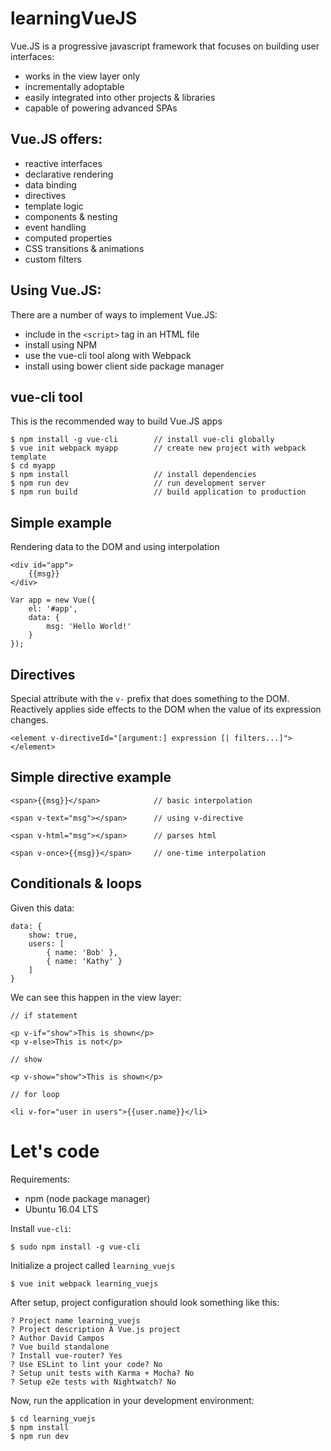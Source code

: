 # learningVueJS

Vue.JS is a progressive javascript framework that focuses on building user interfaces:

* works in the view layer only
* incrementally adoptable
* easily integrated into other projects & libraries
* capable of powering advanced SPAs

## Vue.JS offers:

* reactive interfaces
* declarative rendering
* data binding
* directives
* template logic
* components & nesting
* event handling
* computed properties
* CSS transitions & animations
* custom filters

## Using Vue.JS:

There are a number of ways to implement Vue.JS:

* include in the `<script>` tag in an HTML file
* install using NPM
* use the vue-cli tool along with Webpack
* install using bower client side package manager

## vue-cli tool

This is the recommended way to build Vue.JS apps

	$ npm install -g vue-cli		// install vue-cli globally
	$ vue init webpack myapp		// create new project with webpack template
	$ cd myapp
	$ npm install					// install dependencies
	$ npm run dev					// run development server
	$ npm run build 				// build application to production

## Simple example

Rendering data to the DOM and using interpolation

	<div id="app">
		{{msg}}
	</div>

	Var app = new Vue({
		el: '#app',
		data: {
			msg: 'Hello World!'
		}
	});

## Directives

Special attribute with the `v-` prefix that does something to the DOM. Reactively applies side effects to the DOM when the value of its expression changes.

	<element v-directiveId="[argument:] expression [| filters...]">
	</element>

## Simple directive example

	<span>{{msg}}</span>			// basic interpolation

	<span v-text="msg"></span>		// using v-directive

	<span v-html="msg"></span>		// parses html

	<span v-once>{{msg}}</span>		// one-time interpolation

## Conditionals & loops

Given this data:

	data: {
		show: true,
		users: [
			{ name: 'Bob' },
			{ name: 'Kathy' }
		]
	}

We can see this happen in the view layer:

	// if statement

	<p v-if="show">This is shown</p>
	<p v-else>This is not</p>

	// show

	<p v-show="show">This is shown</p>

	// for loop

	<li v-for="user in users">{{user.name}}</li>

# Let's code

Requirements:

* npm (node package manager)
* Ubuntu 16.04 LTS

Install `vue-cli`:

	$ sudo npm install -g vue-cli

Initialize a project called `learning_vuejs`

	$ vue init webpack learning_vuejs

After setup, project configuration should look something like this:

	? Project name learning_vuejs
	? Project description A Vue.js project
	? Author David Campos
	? Vue build standalone
	? Install vue-router? Yes
	? Use ESLint to lint your code? No
	? Setup unit tests with Karma + Mocha? No
	? Setup e2e tests with Nightwatch? No

Now, run the application in your development environment:

	$ cd learning_vuejs
	$ npm install
	$ npm run dev
